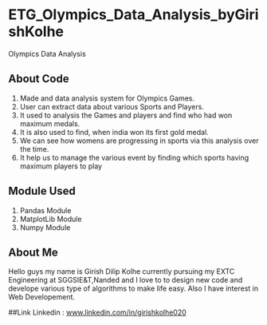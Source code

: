 # ETG_Olympics_Data_Analysis_byGirishKolhe
Olympics Data Analysis

## About Code
1. Made and data analysis system for Olympics Games.
2. User can extract data about various Sports and Players.
3. It used to analysis the Games and players and find who had won maximum medals.
4. It is also used to find, when india won its first gold medal.
5. We can see how womens are progressing in sports via this analysis over the time.
6. It help us to manage the various event by finding which sports having maximum players to play

## Module Used
1. Pandas Module
2. MatplotLib Module
3. Numpy Module

## About Me
Hello guys my name is Girish Dilip Kolhe currently pursuing my EXTC Engineering at SGGSIE&T,Nanded and I love to to design new code and develope various type of algorithms to make life easy. Also I have interest in Web Developement.

##Link
Linkedin : www.linkedin.com/in/girishkolhe020
